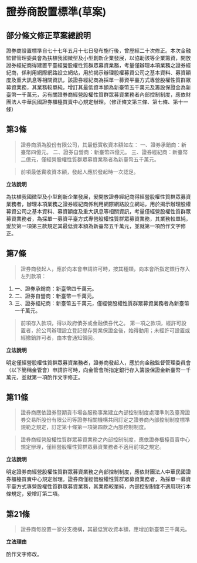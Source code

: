 # 證券商設置標準(草案)

## 部分條文修正草案總說明

證券商設置標準自七十七年五月十七日發布施行後，曾歷經二十次修正。本次金融監督管理委員會為扶植我國微型及小型創新企業發展，以協助該等企業籌資，開放證券經紀商得建置平臺經營股權性質群眾募資業務，考量僅辦理本項業務之證券經紀商，係利用網際網路設立網站，用於揭示辦理股權募資公司之基本資料、募資額度及重大訊息等相關資訊，該證券經紀商為採單一募資平臺方式專營股權性質群眾募資業務，其業務較單純，增訂其最低資本額為新臺幣五千萬元及籌設保證金為新臺幣一千萬元，另有關證券商經營股權性質群眾募資業務者內部控制制度，應依財團法人中華民國證券櫃檯買賣中心規定辦理。（修正條文第三條、第七條、第十一條）

## 第3條

> 證券商須為股份有限公司，其最低實收資本額如左：
> 一、證券承銷商：新臺幣四億元。
> 二、證券自營商：新臺幣四億元。
> 三、證券經紀商：新臺幣二億元，僅經營股權性質群眾募資業務者為新臺幣五千萬元。

> 前項最低實收資本額，發起人應於發起時一次認足。


**立法說明**

為扶植我國微型及小型創新企業發展，爰開放證券經紀商得經營股權性質群眾募資業務者，辦理本項業務之證券經紀商係利用網際網路設立網站，用於揭示辦理股權募資公司之基本資料、募資額度及重大訊息等相關資訊，考量僅經營股權性質群眾募資業務者，為採單一募資平臺方式專營股權性質群眾募資業務，其業務較單純，爰於第一項第三款規定其最低資本額為新臺幣五千萬元，並就第一項酌作文字修正。


## 第7條

> 證券商發起人，應於向本會申請許可時，按其種類，向本會所指定銀行存入左列款項：
1.  一、證券承銷商：新臺幣四千萬元。
2.  二、證券自營商：新臺幣一千萬元。
3.  三、證券經紀商：新臺幣五千萬元，僅經營股權性質群眾募資業務者為新臺幣一千萬元。

> 前項存入款項，得以政府債券或金融債券代之。
> 第一項之款項，經許可設置者，於公司辦理設立登記提存營業保證金後，始得動用；未經許可設置或經撤銷許可者，由本會通知領回。


**立法說明**

明定僅經營股權性質群眾募資業務者，證券商發起人，應於向金融監督管理委員會（以下簡稱金管會）申請許可時，向金管會所指定銀行存入籌設保證金新臺幣一千萬元，並就第一項酌作文字修正。


## 第11條  
> 證券商應依證券暨期貨市場各服務事業建立內部控制制度處理準則及臺灣證券交易所股份有限公司等證券相關機構共同訂定之證券商內部控制制度標準規範之規定，訂定第十條第一項第四款之內部控制制度。

> 證券商經營股權性質群眾募資業務之內部控制制度，應依證券櫃檯買賣中心規定辦理，僅經營股權性質群眾募資業務者不適用前項之規定。

**立法說明**

明定證券商經營股權性質群眾募資業務之內部控制制度，應依財團法人中華民國證券櫃檯買賣中心規定辦理。證券商僅經營股權性質群眾募資業務者，為採單一募資平臺方式專營股權性質群眾募資業務，其業務較單純，內部控制制度不適用現行本條規定，爰增訂第二項。


## 第21條  
> 證券商每設置一家分支機構，其最低實收資本額，應增加新臺幣三千萬元。

**立法理由**

酌作文字修改。
